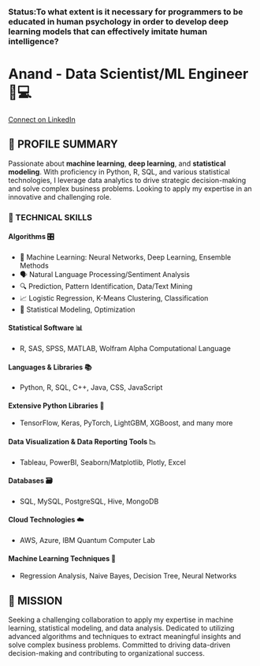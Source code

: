 ### Status:To what extent is it necessary for programmers to be educated in human psychology in order to develop deep learning models that can effectively imitate human intelligence?

# Anand - Data Scientist/ML Engineer 🧠💻

[Connect on LinkedIn](https://www.linkedin.com/in/anand-shah-ds)

## 📝 PROFILE SUMMARY

Passionate about **machine learning**, **deep learning**, and **statistical modeling**. With proficiency in Python, R, SQL, and various statistical technologies, I leverage data analytics to drive strategic decision-making and solve complex business problems. Looking to apply my expertise in an innovative and challenging role.

### 🧩 TECHNICAL SKILLS

#### Algorithms 🎛️
- 🤖 Machine Learning: Neural Networks, Deep Learning, Ensemble Methods
- 🗣️ Natural Language Processing/Sentiment Analysis
- 🔍 Prediction, Pattern Identification, Data/Text Mining
- 📈 Logistic Regression, K-Means Clustering, Classification
- 🧮 Statistical Modeling, Optimization

#### Statistical Software 📊
- R, SAS, SPSS, MATLAB, Wolfram Alpha Computational Language

#### Languages & Libraries 📚
- Python, R, SQL, C++, Java, CSS, JavaScript

#### Extensive Python Libraries 🐍
- TensorFlow, Keras, PyTorch, LightGBM, XGBoost, and many more

#### Data Visualization & Data Reporting Tools 📉
- Tableau, PowerBI, Seaborn/Matplotlib, Plotly, Excel

#### Databases 🗃️
- SQL, MySQL, PostgreSQL, Hive, MongoDB

#### Cloud Technologies ☁️
- AWS, Azure, IBM Quantum Computer Lab

#### Machine Learning Techniques 🤖
- Regression Analysis, Naive Bayes, Decision Tree, Neural Networks

## 🚀 MISSION

Seeking a challenging collaboration to apply my expertise in machine learning, statistical modeling, and data analysis. Dedicated to utilizing advanced algorithms and techniques to extract meaningful insights and solve complex business problems. Committed to driving data-driven decision-making and contributing to organizational success.
